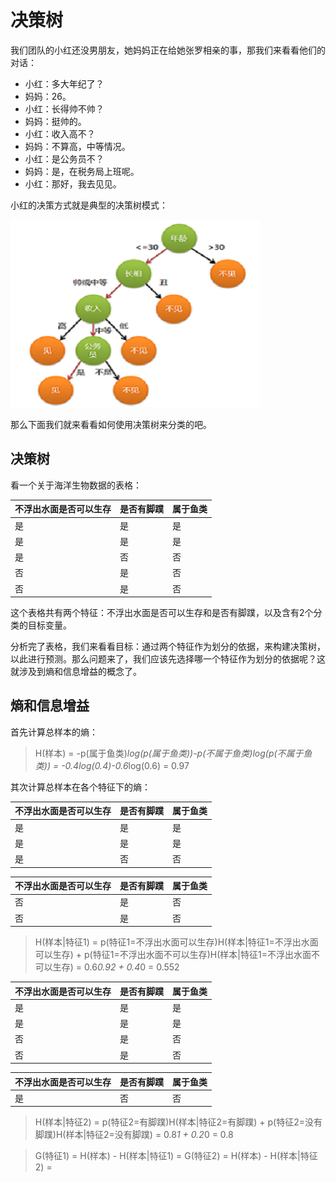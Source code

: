 # 决策树

我们团队的小红还没男朋友，她妈妈正在给她张罗相亲的事，那我们来看看他们的对话：

- 小红：多大年纪了？
- 妈妈：26。
- 小红：长得帅不帅？
- 妈妈：挺帅的。
- 小红：收入高不？
- 妈妈：不算高，中等情况。
- 小红：是公务员不？
- 妈妈：是，在税务局上班呢。
- 小红：那好，我去见见。

小红的决策方式就是典型的决策树模式：

![1](https://github.com/im-iron-man/data-analysis/blob/master/%E6%9C%BA%E5%99%A8%E5%AD%A6%E4%B9%A0/3/image/1.png)

那么下面我们就来看看如何使用决策树来分类的吧。

## 决策树

看一个关于海洋生物数据的表格：

|不浮出水面是否可以生存|是否有脚蹼|属于鱼类|
|----------------------|----------|--------|
|是                    |是        |是      |
|是                    |是        |是      |
|是                    |否        |否      |
|否                    |是        |否      |
|否                    |是        |否      |

这个表格共有两个特征：不浮出水面是否可以生存和是否有脚蹼，以及含有2个分类的目标变量。

分析完了表格，我们来看看目标：通过两个特征作为划分的依据，来构建决策树，以此进行预测。那么问题来了，我们应该先选择哪一个特征作为划分的依据呢？这就涉及到熵和信息增益的概念了。

## 熵和信息增益

首先计算总样本的熵：

> H(样本) = -p(属于鱼类)*log(p(属于鱼类))-p(不属于鱼类)*log(p(不属于鱼类)) = -0.4*log(0.4)-0.6*log(0.6) = 0.97

其次计算总样本在各个特征下的熵：

|不浮出水面是否可以生存|是否有脚蹼|属于鱼类|
|----------------------|----------|--------|
|是                    |是        |是      |
|是                    |是        |是      |
|是                    |否        |否      |

|不浮出水面是否可以生存|是否有脚蹼|属于鱼类|
|----------------------|----------|--------|
|否                    |是        |否      |
|否                    |是        |否      |

> H(样本|特征1) = p(特征1=不浮出水面可以生存)H(样本|特征1=不浮出水面可以生存) + p(特征1=不浮出水面不可以生存)H(样本|特征1=不浮出水面不可以生存) = 0.6*0.92 + 0.4*0 = 0.552

|不浮出水面是否可以生存|是否有脚蹼|属于鱼类|
|----------------------|----------|--------|
|是                    |是        |是      |
|是                    |是        |是      |
|否                    |是        |否      |
|否                    |是        |否      |

|不浮出水面是否可以生存|是否有脚蹼|属于鱼类|
|----------------------|----------|--------|
|是                    |否        |否      |

> H(样本|特征2) = p(特征2=有脚蹼)H(样本|特征2=有脚蹼) + p(特征2=没有脚蹼)H(样本|特征2=没有脚蹼) = 0.8*1 + 0.2*0 = 0.8

> G(特征1) = H(样本) - H(样本|特征1) =
> G(特征2) = H(样本) - H(样本|特征2) =